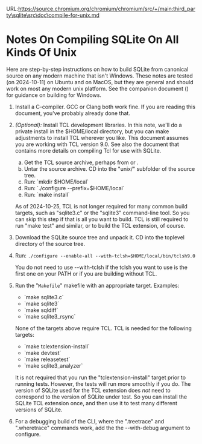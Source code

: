 URL:https://source.chromium.org/chromium/chromium/src/+/main:third_party\sqlite\src\doc\compile-for-unix.md
# Notes On Compiling SQLite On All Kinds Of Unix

Here are step-by-step instructions on how to build SQLite from
canonical source on any modern machine that isn't Windows.  These
notes are tested (on 2024-10-11) on Ubuntu and on MacOS, but they
are general and should work on most any modern unix platform.
See the companion document ([](./compile-for-windows.md>)) for
guidance on building for Windows.

  1.  Install a C-compiler.  GCC or Clang both work fine.  If you are
      reading this document, you've probably already done that.

  2.  *(Optional):* Install TCL development libraries.  In this note,
      we'll do a private install in the $HOME/local directory,
      but you can make adjustments to install TCL wherever you like.
      This document assumes you are working with TCL version 9.0.
      See also the [](./tcl-extension-testing.md) document that contains
      more details on compiling Tcl for use with SQLite.
      <ol type="a">
      <li>Get the TCL source archive, perhaps from
      <https://www.tcl.tk/software/tcltk/download.html>
      or <https://sqlite.org/tmp/tcl9.0.0.tar.gz>.
      <li>Untar the source archive.  CD into the "unix/" subfolder
          of the source tree.
      <li>Run: `mkdir $HOME/local`
      <li>Run: `./configure --prefix=$HOME/local`
      <li>Run: `make install`
      </ol>
      <p>
      As of 2024-10-25, TCL is not longer required for many
      common build targets, such as "sqlite3.c" or the "sqlite3"
      command-line tool.  So you can skip this step if that is all
      you want to build.  TCL is still required to run "make test"
      and similar, or to build the TCL extension, of course.

  4.  Download the SQLite source tree and unpack it. CD into the
      toplevel directory of the source tree.

  5.  Run: `./configure --enable-all --with-tclsh=$HOME/local/bin/tclsh9.0`

      You do not need to use --with-tclsh if the tclsh you want to use is the
      first one on your PATH or if you are building without TCL.

  6.  Run the "`Makefile`" makefile with an appropriate target.
      Examples:
      <ul>
      <li>  `make sqlite3.c`
      <li>  `make sqlite3`
      <li>  `make sqldiff`
      <li>  `make sqlite3_rsync`
      </ul>
      <p>None of the targets above require TCL.  TCL is needed
      for the following targets:
      <ul>
      <li>  `make tclextension-install`
      <li>  `make devtest`
      <li>  `make releasetest`
      <li>  `make sqlite3_analyzer`
      </ul>

      It is not required that you run the "tclextension-install" target prior to
      running tests.  However, the tests will run more smoothly if you do.
      The version of SQLite used for the TCL extension does *not* need to
      correspond to the version of SQLite under test.  So you can install the
      SQLite TCL extension once, and then use it to test many different versions
      of SQLite.


  7.  For a debugging build of the CLI, where the ".treetrace" and ".wheretrace"
      commands work, add the the --with-debug argument to configure.
